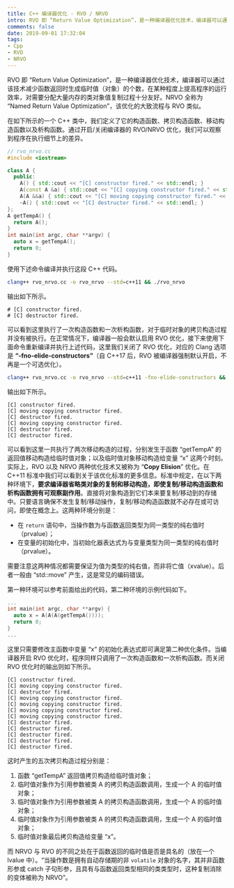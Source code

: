 ```yaml
---
title: C++ 编译器优化 - RVO / NRVO
intro: RVO 即 “Return Value Optimization”，是一种编译器优化技术，编译器可以通过该技术减少函数返回时生成临时值（对象）的个数，在某种程度上提高程序的运行效率，对需要分配大量内存的类对象值复制过程十分友好。NRVO 全称为 “Named Return Value Optimization”，该优化的大致流程与 RVO 类似。
comments: false
date: 2019-09-01 17:32:04
tags:
- Cpp
- RVO
- NRVO
---
```


RVO 即 “Return Value Optimization”，是一种编译器优化技术，编译器可以通过该技术减少函数返回时生成临时值（对象）的个数，在某种程度上提高程序的运行效率，对需要分配大量内存的类对象值复制过程十分友好。NRVO 全称为 “Named Return Value Optimization”，该优化的大致流程与 RVO 类似。

在如下所示的一个 C++ 类中，我们定义了它的构造函数、拷贝构造函数、移动构造函数以及析构函数。通过开启/关闭编译器的 RVO/NRVO 优化，我们可以观察到程序在执行细节上的差异。

```cpp
// rvo_nrvo.cc
#include <iostream>

class A {
  public:
	A() { std::cout << "[C] constructor fired." << std::endl; }
	A(const A &a) { std::cout << "[C] copying constructor fired." << std::endl; }
	A(A &&a) { std::cout << "[C] moving copying constructor fired." << std::endl; }
	~A() { std::cout << "[C] destructor fired." << std::endl; }
};
A getTempA() {
  return A();
}
int main(int argc, char **argv) {
  auto x = getTempA();
  return 0;
}
```

使用下述命令编译并执行这段 C++ 代码。

```bash
clang++ rvo_nrvo.cc -o rvo_nrvo --std=c++11 && ./rvo_nrvo
```

输出如下所示。

```text
# [C] constructor fired.
# [C] destructor fired.
```

可以看到这里执行了一次构造函数和一次析构函数，对于临时对象的拷贝构造过程并没有被执行。在正常情况下，编译器一般会默认启用 RVO 优化，接下来使用下面命令重新编译并执行上述代码，这里我们关闭了 RVO 优化，对应的 Clang 选项是 **“-fno-elide-constructors”**（自 C++17 后，RVO 被编译器强制默认开启，不再是一个可选优化）。

```bash
clang++ rvo_nrvo.cc -o rvo_nrvo --std=c++11 -fno-elide-constructors && ./rvo_nrvo
```

输出如下所示。

```text
[C] constructor fired.
[C] moving copying constructor fired.
[C] destructor fired.
[C] moving copying constructor fired.
[C] destructor fired.
[C] destructor fired.
```

可以看到这里一共执行了两次移动构造的过程，分别发生于函数 “getTempA” 的返回值移动构造给临时值对象；以及临时值对象移动构造给变量 “x” 这两个时刻。实际上，RVO 以及 NRVO 两种优化技术又被称为 “**Copy Elision**” 优化。在 C++11 标准中我们可以看到关于该优化标准的更多信息。标准中规定，在以下两种环境下，**要求编译器省略类对象的复制和移动构造，即使复制/移动构造函数和析构函数拥有可观察副作用**。直接将对象构造到它们本来要复制/移动到的存储中。只要语言确保不发生复制/移动操作，复制/移动构造函数就不必存在或可访问，即使在概念上。这两种环境分别是：

* 在 `return` 语句中，当操作数为与函数返回类型为同一类型的纯右值时（prvalue）；
* 在变量的初始化中，当初始化器表达式为与变量类型为同一类型的纯右值时（prvalue）。

需要注意这两种情况都需要保证为值为类型的纯右值，而非将亡值（xvalue）。后者一般由 “std::move” 产生，这是常见的编码错误。

第一种环境可以参考前面给出的代码，第二种环境的示例代码如下。

```cpp
...
int main(int argc, char **argv) {
  auto x = A(A(A(getTempA())));
  return 0;
}
...
```

这里只需要修改主函数中变量 “x” 的初始化表达式即可满足第二种优化条件。当编译器开启 RVO 优化时，程序同样只调用了一次构造函数和一次析构函数。而关闭 RVO 优化时的输出则如下所示。

```text
[C] constructor fired.
[C] moving copying constructor fired.
[C] destructor fired.
[C] moving copying constructor fired.
[C] moving copying constructor fired.
[C] moving copying constructor fired.
[C] moving copying constructor fired.
[C] destructor fired.
[C] destructor fired.
[C] destructor fired.
[C] destructor fired.
[C] destructor fired.
```

这时产生的五次拷贝构造过程分别是：

1. 函数 “getTempA” 返回值拷贝构造给临时值对象；
2. 临时值对象作为引用参数被类 A 的拷贝构造函数调用，生成一个 A 的临时值对象；
3. 临时值对象作为引用参数被类 A 的拷贝构造函数调用，生成一个 A 的临时值对象；
4. 临时值对象作为引用参数被类 A 的拷贝构造函数调用，生成一个 A 的临时值对象；
5. 临时值对象最后拷贝构造给变量 “x”。

而 NRVO 与 RVO 的不同之处在于函数返回的临时值是否是具名的（放在一个 lvalue 中）。“当操作数是拥有自动存储期的非 `volatile` 对象的名字，其并非函数形参或 catch 子句形参，且具有与函数返回类型相同的类类型时，这种复制消除的变体被称为 NRVO”。
